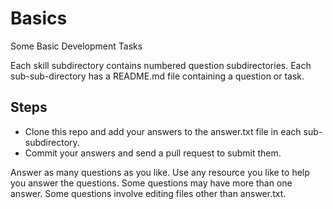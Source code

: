 # Basics
Some Basic Development Tasks

Each skill subdirectory contains numbered question subdirectories.
Each sub-sub-directory has a README.md file containing a question or task.

## Steps

 * Clone this repo and add your answers to the answer.txt file in each
sub-subdirectory.
 * Commit your answers and send a pull request to submit them.

Answer as many questions as you like.
Use any resource you like to help you answer the questions.
Some questions may have more than one answer.
Some questions involve editing files other than answer.txt.
